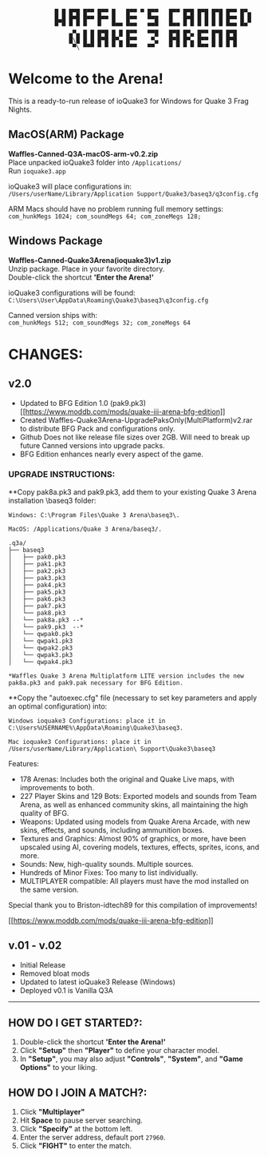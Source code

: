 ```
             █ █ █▀█ █▀▀ █▀▀ █   █▀▀ ▀ █▀▀   █▀▀ █▀█ █▀█ █▀█ █▀▀ █▀▄
             █▄█ █▀█ █▀▀ █▀▀ █   █▀▀   ▀▀█   █   █▀█ █ █ █ █ █▀▀ █ █
             ▀ ▀ ▀ ▀ ▀   ▀   ▀▀▀ ▀▀▀   ▀▀▀   ▀▀▀ ▀ ▀ ▀ ▀ ▀ ▀ ▀▀▀ ▀▀ 
                 ▄▀▄ █ █ █▀█ █ █ █▀▀   ▀▀█   █▀█ █▀▄ █▀▀ █▀█ █▀█
                 █\█ █ █ █▀█ █▀▄ █▀▀    ▀▄   █▀█ █▀▄ █▀▀ █ █ █▀█
                  ▀\ ▀▀▀ ▀ ▀ ▀ ▀ ▀▀▀   ▀▀    ▀ ▀ ▀ ▀ ▀▀▀ ▀ ▀ ▀ ▀
```
# Welcome to the Arena!

This is a ready-to-run release of ioQuake3 for Windows for Quake 3 Frag Nights.

## MacOS(ARM) Package
**Waffles-Canned-Q3A-macOS-arm-v0.2.zip**  
Place unpacked ioQuake3 folder into `/Applications/`  
Run `ioquake3.app`

ioQuake3 will place configurations in:  
`/Users/userName/Library/Application Support/Quake3/baseq3/q3config.cfg`

ARM Macs should have no problem running full memory settings:  
`com_hunkMegs 1024; com_soundMegs 64; com_zoneMegs 128;`

## Windows Package
**Waffles-Canned-Quake3Arena(ioquake3)v1.zip**  
Unzip package. Place in your favorite directory.  
Double-click the shortcut **'Enter the Arena!'**

ioQuake3 configurations will be found:  
`C:\Users\User\AppData\Roaming\Quake3\baseq3\q3config.cfg`

Canned version ships with:  
`com_hunkMegs 512; com_soundMegs 32; com_zoneMegs 64`

# CHANGES:

## v2.0
- Updated to BFG Edition 1.0 (pak9.pk3)
  [[https://www.moddb.com/mods/quake-iii-arena-bfg-edition]]
- Created Waffles-Quake3Arena-UpgradePaksOnly(MultiPlatform)v2.rar to distribute BFG Pack and configurations only.
- Github Does not like release file sizes over 2GB. Will need to break up future Canned versions into upgrade packs.
- BFG Edition enhances nearly every aspect of the game.

### UPGRADE INSTRUCTIONS:

**Copy pak8a.pk3 and pak9.pk3, add them to your existing Quake 3 Arena installation \baseq3 folder:

`Windows: C:\Program Files\Quake 3 Arena\baseq3\.`

`MacOS: /Applications/Quake 3 Arena/baseq3/.`

```
.q3a/
├── baseq3
│   ├── pak0.pk3
│   ├── pak1.pk3
│   ├── pak2.pk3
│   ├── pak3.pk3
│   ├── pak4.pk3
│   ├── pak5.pk3
│   ├── pak6.pk3
│   ├── pak7.pk3
│   └── pak8.pk3
│   └── pak8a.pk3 --*
│   └── pak9.pk3  --*
│   └── qwpak0.pk3
│   └── qwpak1.pk3
│   └── qwpak2.pk3
│   └── qwpak3.pk3
│   └── qwpak4.pk3

*Waffles Quake 3 Arena Multiplatform LITE version includes the new pak8a.pk3 and pak9.pak necessary for BFG Edition.
```

**Copy the "autoexec.cfg" file (necessary to set key parameters and apply an optimal configuration) into:

`Windows ioquake3 Configurations: place it in C:\Users%USERNAME%\AppData\Roaming\Quake3\baseq3.`

`Mac ioquake3 Configurations: place it in /Users/userName/Library/Application\ Support\Quake3\baseq3`

Features:
- 178 Arenas: Includes both the original and Quake Live maps, with improvements to both.
- 227 Player Skins and 129 Bots: Exported models and sounds from Team Arena, as well as enhanced community skins, all maintaining the high quality of BFG. 
- Weapons: Updated using models from Quake Arena Arcade, with new skins, effects, and sounds, including ammunition boxes.
- Textures and Graphics: Almost 90% of graphics, or more, have been upscaled using AI, covering models, textures, effects, sprites, icons, and more.
- Sounds: New, high-quality sounds. Multiple sources.
- Hundreds of Minor Fixes: Too many to list individually.
- MULTIPLAYER compatible: All players must have the mod installed on the same version.

Special thank you to Briston-idtech89 for this compilation of improvements!

[[https://www.moddb.com/mods/quake-iii-arena-bfg-edition]]


## v.01 - v.02
- Initial Release
- Removed bloat mods
- Updated to latest ioQuake3 Release (Windows)
- Deployed v0.1 is Vanilla Q3A

---

## HOW DO I GET STARTED?:
1. Double-click the shortcut **'Enter the Arena!'**
2. Click **"Setup"** then **"Player"** to define your character model.
3. In **"Setup"**, you may also adjust **"Controls"**, **"System"**, and **"Game Options"** to your liking.

## HOW DO I JOIN A MATCH?:
1. Click **"Multiplayer"**
2. Hit **Space** to pause server searching.
3. Click **"Specify"** at the bottom left.
4. Enter the server address, default port `27960`.
5. Click **"FIGHT"** to enter the match.
